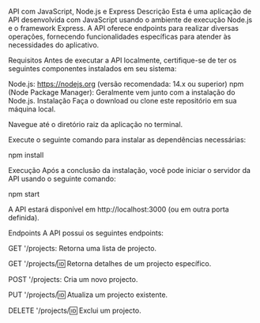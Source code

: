 API com JavaScript, Node.js e Express
Descrição
Esta é uma aplicação de API desenvolvida com JavaScript usando o ambiente de execução Node.js e o framework Express. A API oferece endpoints para realizar diversas operações, fornecendo funcionalidades específicas para atender às necessidades do aplicativo.

Requisitos
Antes de executar a API localmente, certifique-se de ter os seguintes componentes instalados em seu sistema:

Node.js: https://nodejs.org (versão recomendada: 14.x ou superior)
npm (Node Package Manager): Geralmente vem junto com a instalação do Node.js.
Instalação
Faça o download ou clone este repositório em sua máquina local.

Navegue até o diretório raiz da aplicação no terminal.

Execute o seguinte comando para instalar as dependências necessárias:

npm install

Execução
Após a conclusão da instalação, você pode iniciar o servidor da API usando o seguinte comando:

npm start

A API estará disponível em http://localhost:3000 (ou em outra porta definida).

Endpoints
A API possui os seguintes endpoints:

GET '/projects: Retorna uma lista de projecto.

GET '/projects/:id: Retorna detalhes de um projecto específico.

POST '/projects: Cria um novo projecto.

PUT '/projects/:id: Atualiza um projecto existente.

DELETE '/projects/:id: Exclui um projecto.
